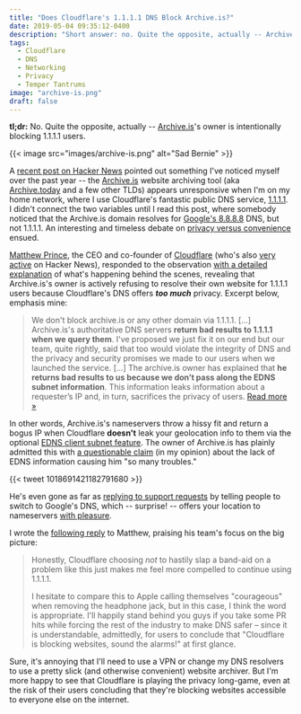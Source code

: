 ```yaml
---
title: "Does Cloudflare's 1.1.1.1 DNS Block Archive.is?"
date: 2019-05-04 09:35:12-0400
description: "Short answer: no. Quite the opposite, actually -- Archive.is is intentionally blocking 1.1.1.1 users. Here's why."
tags:
  - Cloudflare
  - DNS
  - Networking
  - Privacy
  - Temper Tantrums
image: "archive-is.png"
draft: false
---
```


**tl;dr:** No. Quite the opposite, actually -- [Archive.is](https://archive.is/)'s owner is intentionally blocking 1.1.1.1 users.

{{< image src="images/archive-is.png" alt="Sad Bernie" >}}

A [recent post on Hacker News](https://news.ycombinator.com/item?id=19828317) pointed out something I've noticed myself over the past year -- the [Archive.is](https://archive.is/) website archiving tool (aka [Archive.today](https://archive.today/) and a few other TLDs) appears unresponsive when I'm on my home network, where I use Cloudflare's fantastic public DNS service, [1.1.1.1](https://1.1.1.1/). I didn't connect the two variables until I read this post, where somebody noticed that the Archive.is domain resolves for [Google's 8.8.8.8](https://developers.google.com/speed/public-dns/) DNS, but not 1.1.1.1. An interesting and timeless debate on [privacy versus convenience](https://www.adweek.com/digital/why-consumers-are-increasingly-willing-to-trade-privacy-for-convenience/) ensued.

[Matthew Prince](https://twitter.com/eastdakota), the CEO and co-founder of [Cloudflare](https://www.cloudflare.com/) (who's also [very active](https://news.ycombinator.com/user?id=eastdakota) on Hacker News), responded to the observation [with a detailed explanation](https://news.ycombinator.com/item?id=19828702) of what's happening behind the scenes, revealing that Archive.is's owner is actively refusing to resolve their own website for 1.1.1.1 users because Cloudflare's DNS offers ***too much*** privacy. Excerpt below, emphasis mine:

> We don't block archive.is or any other domain via 1.1.1.1. [...] Archive.is's authoritative DNS servers **return bad results to 1.1.1.1 when we query them**. I've proposed we just fix it on our end but our team, quite rightly, said that too would violate the integrity of DNS and the privacy and security promises we made to our users when we launched the service. [...] The archive.is owner has explained that **he returns bad results to us because we don’t pass along the EDNS subnet information**. This information leaks information about a requester’s IP and, in turn, sacrifices the privacy of users.  [Read more &raquo;](https://news.ycombinator.com/item?id=19828702)

In other words, Archive.is's nameservers throw a hissy fit and return a bogus IP when Cloudflare **doesn't** leak your geolocation info to them via the optional [EDNS client subnet feature](https://tools.ietf.org/html/rfc7871). The owner of Archive.is has plainly admitted this with [a questionable claim](https://twitter.com/archiveis/status/1018691421182791680) (in my opinion) about the lack of EDNS information causing him "so many troubles." 

{{< tweet 1018691421182791680 >}}

He's even gone as far as [replying to support requests](https://community.cloudflare.com/t/archive-is-error-1001/18227/7) by telling people to switch to Google's DNS, which -- surprise! -- offers your location to nameservers [with pleasure](https://developers.google.com/speed/public-dns/docs/ecs).

I wrote the [following reply](https://news.ycombinator.com/item?id=19828898) to Matthew, praising his team's focus on the big picture:

> Honestly, Cloudflare choosing *not* to hastily slap a band-aid on a problem like this just makes me feel more compelled to continue using 1.1.1.1.
> 
> I hesitate to compare this to Apple calling themselves "courageous" when removing the headphone jack, but in this case, I think the word is appropriate. I'll happily stand behind you guys if you take some PR hits while forcing the rest of the industry to make DNS safer – since it is understandable, admittedly, for users to conclude that "Cloudflare is blocking websites, sound the alarms!" at first glance.

Sure, it's annoying that I'll need to use a VPN or change my DNS resolvers to use a pretty slick (and otherwise convenient) website archiver. But I'm more happy to see that Cloudflare is playing the privacy long-game, even at the risk of their users concluding that they're blocking websites accessible to everyone else on the internet.
